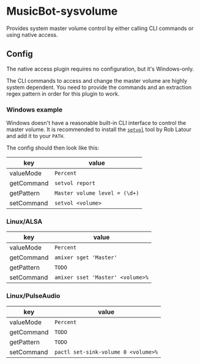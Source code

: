 # MusicBot-sysvolume

Provides system master volume control by either calling CLI commands
or using native access.

## Config

The native access plugin requires no configuration, but it's Windows-only.

The CLI commands to access and change the master volume are highly system dependent.
You need to provide the commands and an extraction regex pattern in order for this plugin
to work.

### Windows example

Windows doesn't have a reasonable built-in CLI interface to control the master volume.
It is recommended to install the [`setvol`](https://www.rlatour.com/setvol/) tool by 
Rob Latour and add it to your `PATH`.

The config should then look like this:

| key        | value
| ---------- | -----
| valueMode  | `Percent`
| getCommand | `setvol report`
| getPattern | `Master volume level = (\d+)`
| setCommand | `setvol <volume>`

### Linux/ALSA

| key        | value
| ---------- | -----
| valueMode  | `Percent`
| getCommand | `amixer sget 'Master'`
| getPattern | `TODO`
| setCommand | `amixer sset 'Master' <volume>%`

### Linux/PulseAudio

| key        | value
| ---------- | -----
| valueMode  | `Percent`
| getCommand | `TODO`
| getPattern | `TODO`
| setCommand | `pactl set-sink-volume 0 <volume>%`
